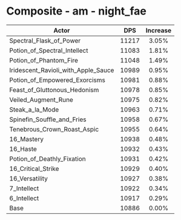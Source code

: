 # Composite - am - night_fae
| Actor | DPS | Increase |
|---|:---:|:---:|
|Spectral_Flask_of_Power|11217|3.05%|
|Potion_of_Spectral_Intellect|11083|1.81%|
|Potion_of_Phantom_Fire|11048|1.49%|
|Iridescent_Ravioli_with_Apple_Sauce|10989|0.95%|
|Potion_of_Empowered_Exorcisms|10981|0.88%|
|Feast_of_Gluttonous_Hedonism|10978|0.85%|
|Veiled_Augment_Rune|10975|0.82%|
|Steak_a_la_Mode|10963|0.71%|
|Spinefin_Souffle_and_Fries|10958|0.67%|
|Tenebrous_Crown_Roast_Aspic|10955|0.64%|
|16_Mastery|10938|0.48%|
|16_Haste|10932|0.43%|
|Potion_of_Deathly_Fixation|10931|0.42%|
|16_Critical_Strike|10929|0.40%|
|16_Versatility|10927|0.38%|
|7_Intellect|10922|0.34%|
|6_Intellect|10917|0.29%|
|Base|10886|0.00%|
